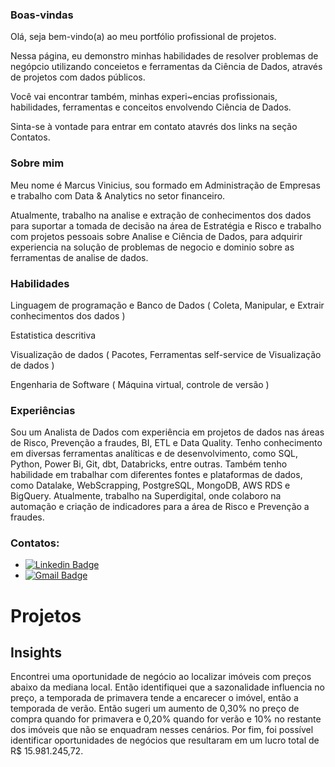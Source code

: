### Boas-vindas

Olá, seja bem-vindo(a) ao meu portfólio profissional de projetos.  

Nessa página, eu demonstro minhas habilidades de resolver problemas de negópcio utilizando conceietos e ferramentas da Ciência de Dados, através de projetos com dados públicos.

Você vai encontrar também, minhas experi~encias profissionais, habilidades, ferramentas e conceitos envolvendo Ciência de Dados.

Sinta-se à vontade para entrar em contato atavrés dos links na seção Contatos. 

### Sobre mim

Meu nome é Marcus Vinicius, sou formado em Administração de Empresas e trabalho com Data & Analytics no setor financeiro. 

Atualmente, trabalho na analise e extração de conhecimentos dos dados para suportar a tomada de decisão na área de Estratégia e Risco e trabalho com projetos pessoais sobre Analise e Ciência de Dados, para adquirir experiencia na solução de problemas de negocio e dominio sobre as ferramentas de analise de dados. 

### Habilidades

Linguagem de programação e Banco de Dados ( Coleta, Manipular, e Extrair conhecimentos dos dados ) 

Estatistica descritiva 

Visualização de dados ( Pacotes, Ferramentas self-service de Visualização de dados ) 

Engenharia de Software ( Máquina virtual, controle de versão )

### Experiências

Sou um Analista de Dados com experiência em projetos de dados nas áreas de Risco, Prevenção a fraudes, BI, ETL e Data Quality. Tenho conhecimento em diversas ferramentas analíticas e de desenvolvimento, como SQL, Python, Power Bi, Git, dbt, Databricks, entre outras. Também tenho habilidade em trabalhar com diferentes fontes e plataformas de dados, como Datalake, WebScrapping, PostgreSQL, MongoDB, AWS RDS e BigQuery. Atualmente, trabalho na Superdigital, onde colaboro na automação e criação de indicadores para a área de Risco e Prevenção a fraudes.

### Contatos:

* [![Linkedin Badge](https://img.shields.io/badge/-LinkedIn-blue?style=flat&logo=LinkedIn&logoColor=white)](https://www.linkedin.com/in/marcusviniciusbragion//)
* [![Gmail Badge](https://img.shields.io/badge/-Gmail-c14438?style=flat-square&logo=Gmail&logoColor=white&link=mailto:vinibragion@gmail.com)](mailto:vinibragion@gmail.com)

# Projetos 

## Insights

Encontrei uma oportunidade de negócio ao localizar imóveis com preços abaixo da mediana local. Então identifiquei que a sazonalidade influencia no preço, a temporada de primavera tende a encarecer o imóvel, então a temporada de verão. Então sugeri um aumento de 0,30% no preço de compra quando for primavera e 0,20% quando for verão e 10% no restante dos imóveis que não se enquadram nesses cenários. Por fim, foi possível identificar oportunidades de negócios que resultaram em um lucro total de R$ 15.981.245,72.
